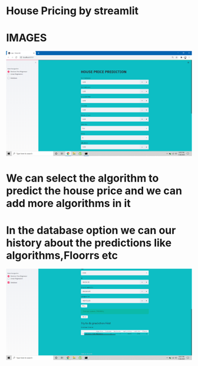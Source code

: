 # House Pricing by streamlit

# IMAGES

![](images/1.PNG)
# We can select the algorithm to predict the house price and we can add more algorithms in it <br>
# In the database option we can our history about the predictions like algorithms,Floorrs etc
![](images/2.PNG)
